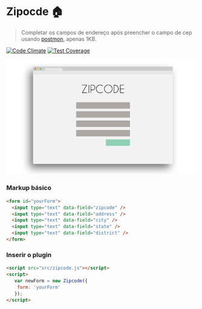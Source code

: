 # Zipocde :house:
> Completar os campos de endereço após preencher o campo de cep usando [postmon](https://github.com/PostmonAPI/postmon), apenas 1KB.

[![Code Climate](https://codeclimate.com/github/jeffersondanielss/zipcode/badges/gpa.svg)](https://codeclimate.com/github/jeffersondanielss/zipcode) [![Test Coverage](https://codeclimate.com/github/jeffersondanielss/zipcode/badges/coverage.svg)](https://codeclimate.com/github/jeffersondanielss/zipcode/coverage)

![Zipcode page ilustration](https://github.com/jeffersondanielss/zipcode/raw/gh-pages/images/zipcode.png)


### Markup básico
```html
<form id="yourForm">
  <input type="text" data-field="zipcode" />
  <input type="text" data-field="address" />
  <input type="text" data-field="city" />
  <input type="text" data-field="state" />
  <input type="text" data-field="district" />
</form>
```

### Inserir o plugin
```html
<script src="src/zipcode.js"></script>
<script>
   var newForm = new Zipcode({
    form: 'yourForm'
   });
</script>
```
